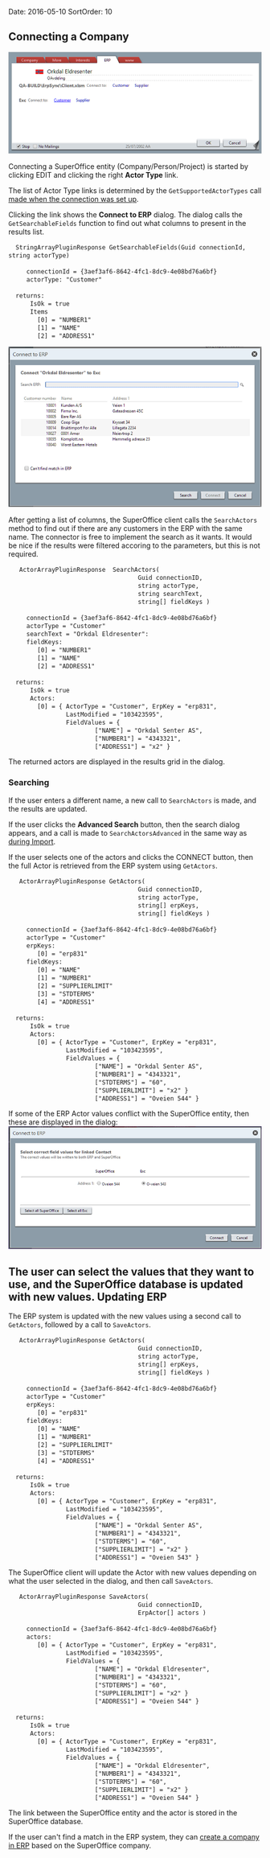Date: 2016-05-10
SortOrder: 10

Connecting a Company
--------------------

![](connecting.png)

Connecting a SuperOffice entity (Company/Person/Project) is started by clicking EDIT and clicking the right **Actor Type** link.

The list of Actor Type links is determined by the `GetSupportedActorTypes` call [made when the connection was set up](Setting%20up%20Connector.htm).

Clicking the link shows the **Connect to ERP** dialog. The dialog calls the `GetSearchableFields` function to find out what columns to present in the results list.

```
  StringArrayPluginResponse GetSearchableFields(Guid connectionId,
string actorType)

     connectionId = {3aef3af6-8642-4fc1-8dc9-4e08bd76a6bf}
     actorType: "Customer"

  returns:
      IsOk = true
      Items
        [0] = "NUMBER1"
        [1] = "NAME"
        [2] = "ADDRESS1"
```

![](connect-search.png)

After getting a list of columns, the SuperOffice client calls the `SearchActors` method to find out if there are any customers in the ERP with the same name. The connector is free to implement the search as it wants. It would be nice if the results were filtered accoring to the parameters, but this is not required.

```
   ActorArrayPluginResponse  SearchActors(
                                    Guid connectionID, 
                                    string actorType, 
                                    string searchText, 
                                    string[] fieldKeys )

     connectionId = {3aef3af6-8642-4fc1-8dc9-4e08bd76a6bf}
     actorType = "Customer"
     searchText = "Orkdal Eldresenter":
     fieldKeys:
        [0] = "NUMBER1"
        [1] = "NAME"
        [2] = "ADDRESS1"

  returns:
      IsOk = true
      Actors:
        [0] = { ActorType = "Customer", ErpKey = "erp831",
                LastModified = "103423595", 
                FieldValues = { 
                        ["NAME"] = "Orkdal Senter AS",
                        ["NUMBER1"] = "4343321",
                        ["ADDRESS1"] = "x2" }
```

The returned actors are displayed in the results grid in the dialog.
### Searching

If the user enters a different name, a new call to `SearchActors` is made, and the results are updated.

If the user clicks the **Advanced Search** button, then the search dialog appears, and a call is made to `SearchActorsAdvanced` in the same way as [during Import](Importing.htm#search).

If the user selects one of the actors and clicks the CONNECT button, then the full Actor is retrieved from the ERP system using `GetActors`.

```
   ActorArrayPluginResponse GetActors(
                                    Guid connectionID, 
                                    string actorType, 
                                    string[] erpKeys, 
                                    string[] fieldKeys )

     connectionId = {3aef3af6-8642-4fc1-8dc9-4e08bd76a6bf}
     actorType = "Customer"
     erpKeys:
        [0] = "erp831"
     fieldKeys:
        [0] = "NAME"
        [1] = "NUMBER1"
        [2] = "SUPPLIERLIMIT"
        [3] = "STDTERMS"
        [4] = "ADDRESS1"

  returns:
      IsOk = true
      Actors:
        [0] = { ActorType = "Customer", ErpKey = "erp831",
                LastModified = "103423595", 
                FieldValues = { 
                        ["NAME"] = "Orkdal Senter AS",
                        ["NUMBER1"] = "4343321",
                        ["STDTERMS"] = "60",
                        ["SUPPLIERLIMIT"] = "x2" }
                        ["ADDRESS1"] = "Oveien 544" }
```

If some of the ERP Actor values conflict with the SuperOffice entity, then these are displayed in the dialog:
![](select-field-values.png)

The user can select the values that they want to use, and the SuperOffice database is updated with new values.
Updating ERP
------------

The ERP system is updated with the new values using a second call to `GetActors`, followed by a call to `SaveActors`.
```
   ActorArrayPluginResponse GetActors(
                                    Guid connectionID, 
                                    string actorType, 
                                    string[] erpKeys, 
                                    string[] fieldKeys )

     connectionId = {3aef3af6-8642-4fc1-8dc9-4e08bd76a6bf}
     actorType = "Customer"
     erpKeys:
        [0] = "erp831"
     fieldKeys:
        [0] = "NAME"
        [1] = "NUMBER1"
        [2] = "SUPPLIERLIMIT"
        [3] = "STDTERMS"
        [4] = "ADDRESS1"

  returns:
      IsOk = true
      Actors:
        [0] = { ActorType = "Customer", ErpKey = "erp831",
                LastModified = "103423595", 
                FieldValues = { 
                        ["NAME"] = "Orkdal Senter AS",
                        ["NUMBER1"] = "4343321",
                        ["STDTERMS"] = "60",
                        ["SUPPLIERLIMIT"] = "x2" }
                        ["ADDRESS1"] = "Oveien 543" }
```

The SuperOffice client will update the Actor with new values depending on what the user selected in the dialog, and then call `SaveActors`.
```
   ActorArrayPluginResponse SaveActors(
                                    Guid connectionID, 
                                    ErpActor[] actors )

     connectionId = {3aef3af6-8642-4fc1-8dc9-4e08bd76a6bf}
     actors:
        [0] = { ActorType = "Customer", ErpKey = "erp831",
                LastModified = "103423595", 
                FieldValues = { 
                        ["NAME"] = "Orkdal Eldresenter",
                        ["NUMBER1"] = "4343321",
                        ["STDTERMS"] = "60",
                        ["SUPPLIERLIMIT"] = "x2" }
                        ["ADDRESS1"] = "Oveien 544" }

  returns:
      IsOk = true
      Actors:
        [0] = { ActorType = "Customer", ErpKey = "erp831",
                LastModified = "103423595", 
                FieldValues = { 
                        ["NAME"] = "Orkdal Eldresenter",
                        ["NUMBER1"] = "4343321",
                        ["STDTERMS"] = "60",
                        ["SUPPLIERLIMIT"] = "x2" }
                        ["ADDRESS1"] = "Oveien 544" }
```

The link between the SuperOffice entity and the actor is stored in the SuperOffice database.

If the user can't find a match in the ERP system, they can [create a company in ERP](Creating%20a%20Company.htm) based on the SuperOffice company.
